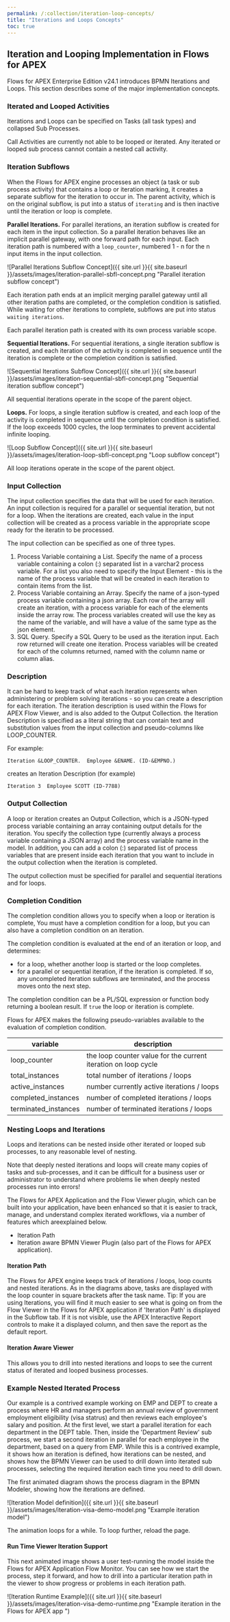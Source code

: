 ```yaml
---
permalink: /:collection/iteration-loop-concepts/
title: "Iterations and Loops Concepts"
toc: true
---
```

## Iteration and Looping Implementation in Flows for APEX

Flows for APEX Enterprise Edition v24.1 introduces BPMN Iterations and Loops. This section describes some of the major implementation concepts.

### Iterated and Looped Activities

Iterations and Loops can be specified on Tasks (all task types) and collapsed Sub Processes.

Call Activities are currently not able to be looped or iterated.  Any iterated or looped sub process cannot contain a nested call activity.

### Iteration Subflows

When the Flows for APEX engine processes an object (a task or sub process activity) that contains a loop or iteration marking, it creates a separate subflow for the iteration to occur in.  The parent activity, which is on the original subflow, is put into a status of `iterating` and is then inactive until the iteration or loop is complete.

**Parallel Iterations.**  For parallel iterations, an iteration subflow is created for each item in the input collection.   So a parallel iteration behaves like an implicit parallel gateway, with one forward path for each input.  Each iteration path is numbered with a `loop_counter`, numbered 1 - n for the n input items in the input collection.

![Parallel Iterations Subflow Concept]({{ site.url }}{{ site.baseurl }}/assets/images/iteration-parallel-sbfl-concept.png "Parallel iteration subflow concept")

Each iteration path ends at an implicit merging parallel gateway until all other iteration paths are completed, or the completion condition is satisfied.  While waiting for other iterations to complete, subflows are put into status `waiting iterations`.

Each parallel iteration path is created with its own process variable scope.

**Sequential Iterations.** For sequential iterations, a single iteration subflow is created, and each iteration of the activity is completed in sequence until the iteration is complete or the completion condition is satisfied.

![Sequential Iterations Subflow Concept]({{ site.url }}{{ site.baseurl }}/assets/images/iteration-sequential-sbfl-concept.png "Sequential iteration subflow concept")

All sequential iterations operate in the scope of the parent object.

**Loops.**  For loops, a single iteration subflow is created, and each loop of the activity is completed in sequence until the completion condition is satisfied.  If the loop exceeds 1000 cycles, the loop terminates to prevent accidental infinite looping.

![Loop Subflow Concept]({{ site.url }}{{ site.baseurl }}/assets/images/iteration-loop-sbfl-concept.png "Loop subflow concept")

All loop iterations operate in the scope of the parent object.

### Input Collection

The input collection specifies the data that will be used for each iteration.  An input collection is required for a parallel or sequential iteration, but not for a loop.  When the iterations are created, each value in the input collection will be created as a process variable in the appropriate scope ready for the iteratin to be processed.

The input collection can be specified as one of three types.

1. Process Variable containing a List.  Specify the name of a process variable containing a colon (:) separated list in a varchar2 process variable.  For a list you also need to specify the Input Element - this is the name of the process variable that will be created in each iteration to contain items from the list.
2. Process Variable containing an Array.  Specify the name of a json-typed process variable containing a json array.  Each row of the array will create an iteration, with a process variable for each of the elements inside the array row.  The process variables created will use the key as the name of the variable, and will have a value of the same type as the json element.
3. SQL Query.  Specify a SQL Query to be used as the iteration input.   Each row returned will create one iteration.  Process variables will be created for each of the columns returned, named with the column name or column alias.

### Description

It can be hard to keep track of what each iteration represents when administering or problem solving iterations - so you can create a description for each iteration.  The iteration description is used within the Flows for APEX Flow Viewer, and is also added to the Output Collection.
the Iteration Description is specified as a literal string that can contain text and substitution values from the input collection and pseudo-columns like LOOP_COUNTER.

For example:

```
Iteration &LOOP_COUNTER.  Employee &ENAME. (ID-&EMPNO.)
```

creates an Iteration Description (for example)

```
Iteration 3  Employee SCOTT (ID-7788)
```

### Output Collection

A loop or iteration creates an Output Collection, which is a JSON-typed process variable containing an array containing output details for the iteration.  You specify the collection type (currently always a process variable containing a JSON array) and the process variable name in the model.  In addition, you can add a colon (:) separated list of process variables that are present inside each iteration that you want to include in the output collection when the iteration is completed.

The output collection must be specified for parallel and sequential iterations and for loops.

### Completion Condition

The completion condition allows you to specify when a loop or iteration is complete,  You must have a completion condition for a loop, but you can also have a completion condition on an iteration.

The completion condition is evaluated at the end of an iteration or loop, and determines:

- for a loop, whether another loop is started or the loop completes.
- for a parallel or sequential iteration, if the iteration is completed.  If so, any uncompleted iteration subflows are terminated, and the process moves onto the next step.

The completion condition can be a PL/SQL expression or function body returning a boolean result.  If `true` the loop or iteration is complete.

Flows for APEX makes the following pseudo-variables available to the evaluation of completion condition.


| variable             | description                                                    |
| ---------------------- | ---------------------------------------------------------------- |
| loop_counter         | the loop counter value for the current iteration on loop cycle |
| total_instances      | total number of iterations / loops                             |
| active_instances     | number currently active iterations / loops                     |
| completed_instances  | number of completed iterations / loops                         |
| terminated_instances | number of terminated iterations / loops                        |

### Nesting Loops and Iterations

Loops and iterations can be nested inside other iterated or looped sub processes, to any reasonable level of nesting.

Note that deeply nested iterations and loops will create many copies of tasks and sub-processes, and it can be difficult for a business user or administrator to understand where problems lie when deeply nested processes run into errors!

The Flows for APEX Application and the Flow Viewer plugin, which can be built into your application, have been enhanced so that it is easier to track, manage, and understand complex iterated workflows, via a number of features which areexplained below.

* Iteration Path
* Iteration aware BPMN Viewer Plugin (also part of the Flows for APEX application).

#### Iteration Path

The Flows for APEX engine keeps track of iterations / loops, loop counts and nested iterations.  As in the diagrams above, tasks are displayed with the loop counter in square brackets after the task name.
Tip:  If you are using Iterations, you will find it much easier to see what is going on from the Flow Viewer in the Flows for APEX application if 'Iteration Path' is displayed in the Subflow tab.  If it is not visible, use the APEX Interactive Report controls to make it a displayed column, and then save the report as the default report.

#### Iteration Aware Viewer

This allows you to drill into nested iterations and loops to see the current status of iterated and looped business processes.

### Example Nested Iterated Process

Our example is a contrived example working on EMP and DEPT to create a process where HR and managers perform an annual review of government employment eligibility (visa statrus) and then reviews each employee's salary and position.  At the first level, we start a parallel iteration for each department in the DEPT table.  Then, inside the 'Department Review' sub process, we start a second iteration in parallel for each employee in the department, based on a query from EMP.  While this is a contrived example, it shows how an iteration is defined, how iterations can be nested, and shows how the BPMN Viewer can be used to drill down iinto iterated sub processes, selecting the required iteration each time you need to drill down.

The first animated diagram shows the process diagram in the BPMN Modeler, showing how the iterations are defined.  

![Iteration Model definition]({{ site.url }}{{ site.baseurl }}/assets/images/iteration-visa-demo-model.png "Example iteration model")

The animation loops for a while.  To loop further, reload the page.

#### Run Time Viewer Iteration Support

This next animated image shows a user test-running the model inside the Flows for APEX Application Flow Monitor.  You can see how we start the process, step it forward, and how to drill into a particular iteration path in the viewer to show progress or problems in each iteration path.

![Iteration Runtime Example]({{ site.url }}{{ site.baseurl }}/assets/images/iteration-visa-demo-runtime.png "Example iteration in the Flows for APEX app ")
